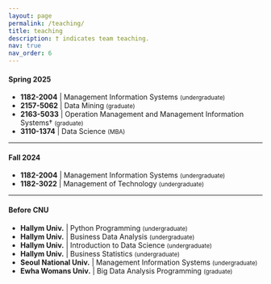 ```yaml
---
layout: page
permalink: /teaching/
title: teaching
description: † indicates team teaching.
nav: true
nav_order: 6
---
```


<h4>Spring 2025</h4>
<ul>
  <li><strong>1182-2004</strong> | Management Information Systems <small>(undergraduate)</small></li>
  <li><strong>2157-5062</strong> | Data Mining <small>(graduate)</small></li>
  <li><strong>2163-5033</strong> | Operation Management and Management Information Systems† <small>(graduate)</small></li>
  <li><strong>3110-1374</strong> | Data Science <small>(MBA)</small></li>
</ul>
<hr />

<h4>Fall 2024</h4>
<ul>
  <li><strong>1182-2004</strong> | Management Information Systems <small>(undergraduate)</small></li>
  <li><strong>1182-3022</strong> | Management of Technology <small>(undergraduate)</small></li>
</ul>
<hr />

<h4>Before CNU</h4>
<ul>
  <li><strong>Hallym Univ.</strong> | Python Programming <small>(undergraduate)</small></li>
  <li><strong>Hallym Univ.</strong> | Business Data Analysis <small>(undergraduate)</small></li>
  <li><strong>Hallym Univ.</strong> | Introduction to Data Science <small>(undergraduate)</small></li>
  <li><strong>Hallym Univ.</strong> | Business Statistics <small>(undergraduate)</small></li>
  <li><strong>Seoul National Univ.</strong> | Management Information Systems <small>(undergraduate)</small></li>
  <li><strong>Ewha Womans Univ.</strong> | Big Data Analysis Programming <small>(graduate)</small></li>
</ul>
